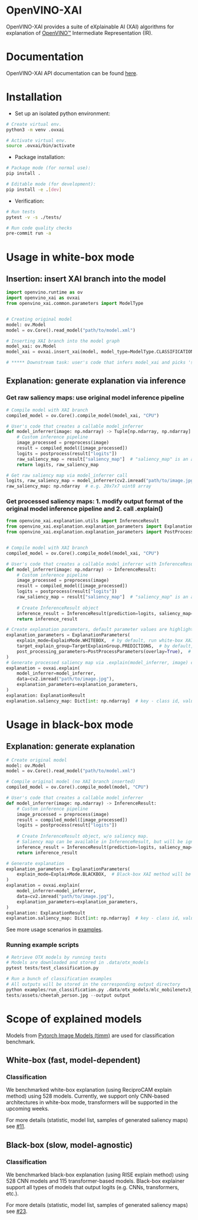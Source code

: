 # OpenVINO-XAI

OpenVINO-XAI provides a suite of eXplainable AI (XAI) algorithms for explanation of
[OpenVINO™](https://github.com/openvinotoolkit/openvino) Intermediate Representation (IR).

# Documentation

OpenVINO-XAI API documentation can be found [here](https://curly-couscous-ovjvm29.pages.github.io/).

# Installation

- Set up an isolated python environment:

```bash
# Create virtual env.
python3 -m venv .ovxai

# Activate virtual env.
source .ovxai/bin/activate
```

- Package installation:

```bash
# Package mode (for normal use):
pip install .

# Editable mode (for development):
pip install -e .[dev]
```

- Verification:

```bash
# Run tests
pytest -v -s ./tests/

# Run code quality checks
pre-commit run -a
```

# Usage in white-box mode

## Insertion: insert XAI branch into the model
```python
import openvino.runtime as ov
import openvino_xai as ovxai
from openvino_xai.common.parameters import ModelType


# Creating original model
model: ov.Model
model = ov.Core().read_model("path/to/model.xml")

# Inserting XAI branch into the model graph
model_xai: ov.Model
model_xai = ovxai.insert_xai(model, model_type=ModelType.CLASSIFICATION)

# ***** Downstream task: user's code that infers model_xai and picks 'saliency_map' output *****
```

## Explanation: generate explanation via inference
### Get raw saliency maps: use original model inference pipeline

```python
# Compile model with XAI branch
compiled_model = ov.Core().compile_model(model_xai, "CPU")

# User's code that creates a callable model_inferrer
def model_inferrer(image: np.ndarray) -> Tuple[np.ndarray, np.ndarray]:
    # Custom inference pipeline
    image_processed = preprocess(image)
    result = compiled_model([image_processed])
    logits = postprocess(result["logits"])
    raw_saliency_map = result["saliency_map"]  # "saliency_map" is an additional model output added during insertion
    return logits, raw_saliency_map

# Get raw saliency map via model_inferrer call
logits, raw_saliency_map = model_inferrer(cv2.imread("path/to/image.jpg"))
raw_saliency_map: np.ndarray  # e.g. 20x7x7 uint8 array
```

### Get processed saliency maps: 1. modify output format of the original model inference pipeline and 2. call .explain()

```python
from openvino_xai.explanation.utils import InferenceResult
from openvino_xai.explanation.explanation_parameters import ExplanationParameters
from openvino_xai.explanation.explanation_parameters import PostProcessParameters


# Compile model with XAI branch
compiled_model = ov.Core().compile_model(model_xai, "CPU")

# User's code that creates a callable model_inferrer with InferenceResult output
def model_inferrer(image: np.ndarray) -> InferenceResult:
    # Custom inference pipeline
    image_processed = preprocess(image)
    result = compiled_model([image_processed])
    logits = postprocess(result["logits"])
    raw_saliency_map = result["saliency_map"]  # "saliency_map" is an additional output added during insertion
    
    # Create InferenceResult object
    inference_result = InferenceResult(prediction=logits, saliency_map=raw_saliency_map)
    return inference_result

# Create explanation parameters, default parameter values are highlighted below
explanation_parameters = ExplanationParameters(
    explain_mode=ExplainMode.WHITEBOX,  # by default, run white-box XAI
    target_explain_group=TargetExplainGroup.PREDICTIONS,  # by default, explains only predicted classes
    post_processing_parameters=PostProcessParameters(overlay=True),  # by default, saliency map overlays over image
)
# Generate processed saliency map via .explain(model_inferrer, image) call
explanation = ovxai.explain(
    model_inferrer=model_inferrer, 
    data=cv2.imread("path/to/image.jpg"),
    explanation_parameters=explanation_parameters,
)
explanation: ExplanationResult
explanation.saliency_map: Dict[int: np.ndarray]  # key - class id, value - processed saliency map e.g. 3x354x500
```

# Usage in black-box mode
## Explanation: generate explanation
```python
# Create original model
model: ov.Model
model = ov.Core().read_model("path/to/model.xml")

# Compile original model (no XAI branch inserted)
compiled_model = ov.Core().compile_model(model, "CPU")

# User's code that creates a callable model_inferrer
def model_inferrer(image: np.ndarray) -> InferenceResult:
    # Custom inference pipeline
    image_processed = preprocess(image)
    result = compiled_model([image_processed])
    logits = postprocess(result["logits"])
    
    # Create InferenceResult object, w/o saliency map. 
    # Saliency map can be available in InferenceResult, but will be ignored when explain_mode=ExplainMode.BLACKBOX
    inference_result = InferenceResult(prediction=logits, saliency_map=None)
    return inference_result

# Generate explanation
explanation_parameters = ExplanationParameters(
    explain_mode=ExplainMode.BLACKBOX,  # Black-box XAI method will be used under .explain() call
)
explanation = ovxai.explain(
    model_inferrer=model_inferrer,
    data=cv2.imread("path/to/image.jpg"),
    explanation_parameters=explanation_parameters,
)
explanation: ExplanationResult
explanation.saliency_map: Dict[int: np.ndarray]  # key - class id, value - processed saliency map e.g. 354x500x3
```

See more usage scenarios in [examples](./examples). 

### Running example scripts

```python
# Retrieve OTX models by running tests
# Models are downloaded and stored in .data/otx_models
pytest tests/test_classification.py

# Run a bunch of classification examples
# All outputs will be stored in the corresponding output directory
python examples/run_classification.py .data/otx_models/mlc_mobilenetv3_large_voc.xml \
tests/assets/cheetah_person.jpg --output output
```

# Scope of explained models
Models from [Pytorch Image Models (timm)](https://github.com/huggingface/pytorch-image-models) are used 
for classification benchmark.

## White-box (fast, model-dependent)
### Classification
We benchmarked white-box explanation (using ReciproCAM explain method) using 528 models.
Currently, we support only CNN-based architectures in white-box mode,
transformers will be supported in the upcoming weeks.

For more details (statistic, model list, samples of generated saliency maps) see
[#11](https://github.com/intel-sandbox/openvino_xai/pull/11).

## Black-box (slow, model-agnostic)
### Classification
We benchmarked black-box explanation (using RISE explain method) using 528 CNN models and 115 transformer-based models. 
Black-box explainer support all types of models that output logits (e.g. CNNs, transformers, etc.).

For more details (statistic, model list, samples of generated saliency maps) see
[#23](https://github.com/intel-sandbox/openvino_xai/pull/23).
